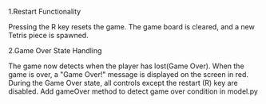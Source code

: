 1.Restart Functionality

Pressing the R key resets the game.
The game board is cleared, and a new Tetris piece is spawned.

2.Game Over State Handling

The game now detects when the player has lost(Game Over).
When the game is over, a "Game Over!" message is displayed on the screen in red.
During the Game Over state, all controls except the restart (R) key are disabled.
Add gameOver method to detect game over condition in model.py